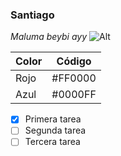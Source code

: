### Santiago

*Maluma beybi*
_ayy_
![Alt](https://d2yoo3qu6vrk5d.cloudfront.net/images/20230501215434/disencc83o-sin-titulo-8.jpg)

| Color | Código |
| ----------- | ----------- |
| Rojo | #FF0000 |
| Azul | #0000FF |

- [x] Primera tarea
- [ ] Segunda tarea
- [ ] Tercera tarea
<!---
santi10103cr7/santi10103cr7 is a ✨ special ✨ repository because its `README.md` (this file) appears on your GitHub profile.
You can click the Preview link to take a look at your changes.
--->
